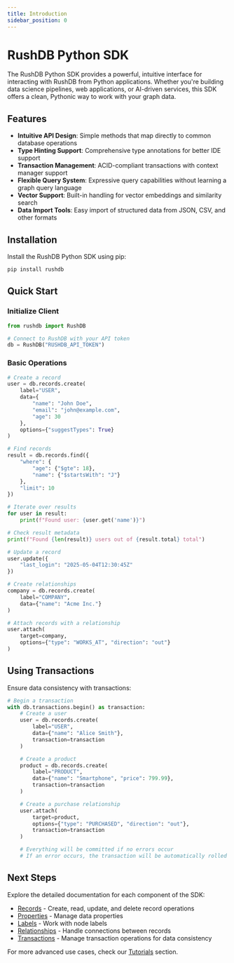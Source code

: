 ```yaml
---
title: Introduction
sidebar_position: 0
---
```


# RushDB Python SDK

The RushDB Python SDK provides a powerful, intuitive interface for interacting with RushDB from Python applications. Whether you're building data science pipelines, web applications, or AI-driven services, this SDK offers a clean, Pythonic way to work with your graph data.

## Features

- **Intuitive API Design**: Simple methods that map directly to common database operations
- **Type Hinting Support**: Comprehensive type annotations for better IDE support
- **Transaction Management**: ACID-compliant transactions with context manager support
- **Flexible Query System**: Expressive query capabilities without learning a graph query language
- **Vector Support**: Built-in handling for vector embeddings and similarity search
- **Data Import Tools**: Easy import of structured data from JSON, CSV, and other formats

## Installation

Install the RushDB Python SDK using pip:

```bash
pip install rushdb
```

## Quick Start

### Initialize Client

```python
from rushdb import RushDB

# Connect to RushDB with your API token
db = RushDB("RUSHDB_API_TOKEN")
```

### Basic Operations

```python
# Create a record
user = db.records.create(
    label="USER",
    data={
        "name": "John Doe",
        "email": "john@example.com",
        "age": 30
    },
    options={"suggestTypes": True}
)

# Find records
result = db.records.find({
    "where": {
        "age": {"$gte": 18},
        "name": {"$startsWith": "J"}
    },
    "limit": 10
})

# Iterate over results
for user in result:
    print(f"Found user: {user.get('name')}")

# Check result metadata
print(f"Found {len(result)} users out of {result.total} total")

# Update a record
user.update({
    "last_login": "2025-05-04T12:30:45Z"
})

# Create relationships
company = db.records.create(
    label="COMPANY",
    data={"name": "Acme Inc."}
)

# Attach records with a relationship
user.attach(
    target=company,
    options={"type": "WORKS_AT", "direction": "out"}
)
```

## Using Transactions

Ensure data consistency with transactions:

```python
# Begin a transaction
with db.transactions.begin() as transaction:
    # Create a user
    user = db.records.create(
        label="USER",
        data={"name": "Alice Smith"},
        transaction=transaction
    )

    # Create a product
    product = db.records.create(
        label="PRODUCT",
        data={"name": "Smartphone", "price": 799.99},
        transaction=transaction
    )

    # Create a purchase relationship
    user.attach(
        target=product,
        options={"type": "PURCHASED", "direction": "out"},
        transaction=transaction
    )

    # Everything will be committed if no errors occur
    # If an error occurs, the transaction will be automatically rolled back
```

## Next Steps

Explore the detailed documentation for each component of the SDK:

- [Records](./records/create-records.md) - Create, read, update, and delete record operations
- [Properties](./properties.md) - Manage data properties
- [Labels](./labels.md) - Work with node labels
- [Relationships](./relationships.md) - Handle connections between records
- [Transactions](./transactions.md) - Manage transaction operations for data consistency

For more advanced use cases, check our [Tutorials](../tutorials/reusable-search-query) section.

